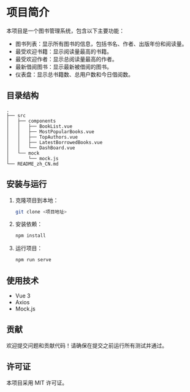 # 项目简介

本项目是一个图书管理系统，包含以下主要功能：

- 图书列表：显示所有图书的信息，包括书名、作者、出版年份和阅读量。
- 最受欢迎书籍：显示阅读量最高的书籍。
- 最受欢迎作者：显示总阅读量最高的作者。
- 最新借阅图书：显示最新被借阅的图书。
- 仪表盘：显示总书籍数、总用户数和今日借阅数。

## 目录结构

```
.
├── src
│   ├── components
│   │   ├── BookList.vue
│   │   ├── MostPopularBooks.vue
│   │   ├── TopAuthors.vue
│   │   ├── LatestBorrowedBooks.vue
│   │   └── DashBoard.vue
│   └── mock
│       └── mock.js
└── README_zh_CN.md
```

## 安装与运行

1. 克隆项目到本地：
   ```bash
   git clone <项目地址>
   ```

2. 安装依赖：
   ```bash
   npm install
   ```

3. 运行项目：
   ```bash
   npm run serve
   ```

## 使用技术

- Vue 3
- Axios
- Mock.js

## 贡献

欢迎提交问题和贡献代码！请确保在提交之前运行所有测试并通过。

## 许可证

本项目采用 MIT 许可证。
